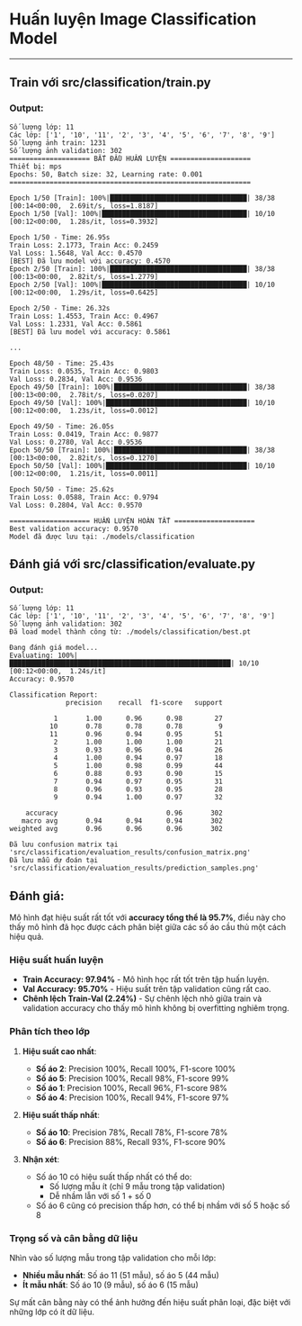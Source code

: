 # Huấn luyện Image Classification Model

-----
## Train với src/classification/train.py

### Output:
```
Số lượng lớp: 11
Các lớp: ['1', '10', '11', '2', '3', '4', '5', '6', '7', '8', '9']
Số lượng ảnh train: 1231
Số lượng ảnh validation: 302
==================== BẮT ĐẦU HUẤN LUYỆN ====================
Thiết bị: mps
Epochs: 50, Batch size: 32, Learning rate: 0.001
============================================================

Epoch 1/50 [Train]: 100%|██████████████████████████████████| 38/38 [00:14<00:00,  2.69it/s, loss=1.8187]
Epoch 1/50 [Val]: 100%|████████████████████████████████████| 10/10 [00:12<00:00,  1.28s/it, loss=0.3932]

Epoch 1/50 - Time: 26.95s
Train Loss: 2.1773, Train Acc: 0.2459
Val Loss: 1.5648, Val Acc: 0.4570
[BEST] Đã lưu model với accuracy: 0.4570
Epoch 2/50 [Train]: 100%|██████████████████████████████████| 38/38 [00:13<00:00,  2.82it/s, loss=1.2779]
Epoch 2/50 [Val]: 100%|████████████████████████████████████| 10/10 [00:12<00:00,  1.29s/it, loss=0.6425]

Epoch 2/50 - Time: 26.32s
Train Loss: 1.4553, Train Acc: 0.4967
Val Loss: 1.2331, Val Acc: 0.5861
[BEST] Đã lưu model với accuracy: 0.5861

...

Epoch 48/50 - Time: 25.43s
Train Loss: 0.0535, Train Acc: 0.9803
Val Loss: 0.2834, Val Acc: 0.9536
Epoch 49/50 [Train]: 100%|█████████████████████████████████| 38/38 [00:13<00:00,  2.78it/s, loss=0.0207]
Epoch 49/50 [Val]: 100%|███████████████████████████████████| 10/10 [00:12<00:00,  1.23s/it, loss=0.0012]

Epoch 49/50 - Time: 26.05s
Train Loss: 0.0419, Train Acc: 0.9877
Val Loss: 0.2780, Val Acc: 0.9536
Epoch 50/50 [Train]: 100%|█████████████████████████████████| 38/38 [00:13<00:00,  2.82it/s, loss=0.1270]
Epoch 50/50 [Val]: 100%|███████████████████████████████████| 10/10 [00:12<00:00,  1.21s/it, loss=0.0011]

Epoch 50/50 - Time: 25.62s
Train Loss: 0.0588, Train Acc: 0.9794
Val Loss: 0.2804, Val Acc: 0.9570

==================== HUẤN LUYỆN HOÀN TẤT ====================
Best validation accuracy: 0.9570
Model đã được lưu tại: ./models/classification
```

## Đánh giá với src/classification/evaluate.py

### Output:
```
Số lượng lớp: 11
Các lớp: ['1', '10', '11', '2', '3', '4', '5', '6', '7', '8', '9']
Số lượng ảnh validation: 302
Đã load model thành công từ: ./models/classification/best.pt

Đang đánh giá model...
Evaluating: 100%|███████████████████████████████████████████████████████| 10/10 [00:12<00:00,  1.24s/it]
Accuracy: 0.9570

Classification Report:
              precision    recall  f1-score   support

           1       1.00      0.96      0.98        27
          10       0.78      0.78      0.78         9
          11       0.96      0.94      0.95        51
           2       1.00      1.00      1.00        21
           3       0.93      0.96      0.94        26
           4       1.00      0.94      0.97        18
           5       1.00      0.98      0.99        44
           6       0.88      0.93      0.90        15
           7       0.94      0.97      0.95        31
           8       0.96      0.93      0.95        28
           9       0.94      1.00      0.97        32

    accuracy                           0.96       302
   macro avg       0.94      0.94      0.94       302
weighted avg       0.96      0.96      0.96       302

Đã lưu confusion matrix tại 'src/classification/evaluation_results/confusion_matrix.png'
Đã lưu mẫu dự đoán tại 'src/classification/evaluation_results/prediction_samples.png'
```

## Đánh giá:

Mô hình đạt hiệu suất rất tốt với **accuracy tổng thể là 95.7%**, điều này cho thấy mô hình đã học được cách phân biệt giữa các số áo cầu thủ một cách hiệu quả.

### Hiệu suất huấn luyện

- **Train Accuracy: 97.94%** - Mô hình học rất tốt trên tập huấn luyện.
- **Val Accuracy: 95.70%** - Hiệu suất trên tập validation cũng rất cao.
- **Chênh lệch Train-Val (2.24%)** - Sự chênh lệch nhỏ giữa train và validation accuracy cho thấy mô hình không bị overfitting nghiêm trọng.

### Phân tích theo lớp

1. **Hiệu suất cao nhất**:
   - **Số áo 2**: Precision 100%, Recall 100%, F1-score 100%
   - **Số áo 5**: Precision 100%, Recall 98%, F1-score 99%
   - **Số áo 1**: Precision 100%, Recall 96%, F1-score 98%
   - **Số áo 4**: Precision 100%, Recall 94%, F1-score 97%

2. **Hiệu suất thấp nhất**:
   - **Số áo 10**: Precision 78%, Recall 78%, F1-score 78%
   - **Số áo 6**: Precision 88%, Recall 93%, F1-score 90%

3. **Nhận xét**:
   - Số áo 10 có hiệu suất thấp nhất có thể do:
     - Số lượng mẫu ít (chỉ 9 mẫu trong tập validation)
     - Dễ nhầm lẫn với số 1 + số 0
   - Số áo 6 cũng có precision thấp hơn, có thể bị nhầm với số 5 hoặc số 8

### Trọng số và cân bằng dữ liệu

Nhìn vào số lượng mẫu trong tập validation cho mỗi lớp:
- **Nhiều mẫu nhất**: Số áo 11 (51 mẫu), số áo 5 (44 mẫu)
- **Ít mẫu nhất**: Số áo 10 (9 mẫu), số áo 6 (15 mẫu)

Sự mất cân bằng này có thể ảnh hưởng đến hiệu suất phân loại, đặc biệt với những lớp có ít dữ liệu.


